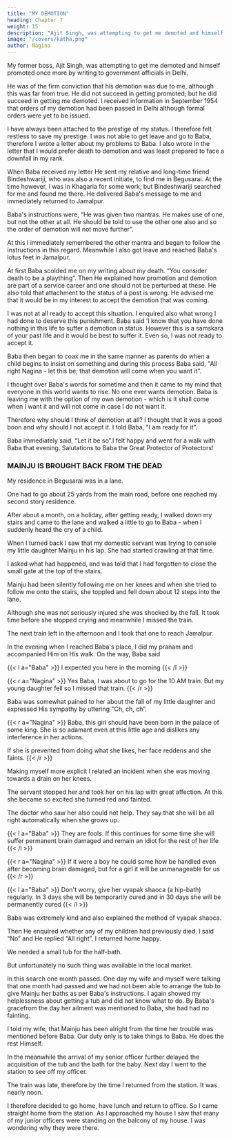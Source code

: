 ```yaml
---
title: "MY DEMOTION"
heading: Chapter 7
weight: 15
description: "Ajit Singh, was attempting to get me demoted and himself promoted"
image: "/covers/katha.png"
author: Nagina
---
```




My former boss, Ajit Singh, was attempting to get me demoted and himself promoted once more by writing to government officials in Delhi. 

He was of the firm conviction that his demotion was due to me, although this was far from true. He did not succeed in getting promoted; but he did succeed in getting me demoted. I received
information in September 1954 that orders of my demotion had been passed in Delhi
although formal orders were yet to be issued.

I have always been attached to the prestige of my status. I therefore felt restless to save my prestige. I was not able to get leave and go to Baba, therefore I wrote a letter about my problems to Baba. I also wrote in the letter that I would prefer
death to demotion and was least prepared to face a downfall in my rank.

When Baba received my letter He sent my relative and long-time friend Bindeshwariji, who was also a recent initiate, to find me in Begusarai. At the time however, I was in Khagaria for some work, but Bindeshwariji searched for me and
found me there. He delivered Baba's message to me and immediately returned to
Jamalpur.

Baba's instructions were, “He was given two mantras. He makes use of one, but not the other at all. He should be told to use the other one also and so the order of demotion will not move further”.

At this I immediately remembered the other mantra and began to follow the instructions in this regard. Meanwhile I also got leave and reached Baba's lotus feet in Jamalpur.

At first Baba scolded me on my writing about my death. “You consider death to
be a plaything”. Then He explained how promotion and demotion are part of a service
career and one should not be perturbed at these. He also told that attachment to the
status of a post is wrong. He advised me that it would be in my interest to accept the
demotion that was coming.

I was not at all ready to accept this situation. I enquired also what wrong I had
done to deserve this punishment. Baba said 'I know that you have done nothing in this
life to suffer a demotion in status. However this is a samskara of your past life and it
would be best to suffer it. Even so, I was not ready to accept it.

Baba then began to coax me in the same manner as parents do when a child
begins to insist on something and during this process Baba said, "All right Nagina - let
this be; that demotion will come when you want it".

I thought over Baba's words for sometime and then it came to my mind that
everyone in this world wants to rise. No one ever wants demotion. Baba is leaving me
with the option of my own demotion - which is it shall come when I want it and will not
come in case I do not want it. 

Therefore why should I think of demotion at all? I thought
that it was a good boon and why should I not accept it.
I told Baba, "I am ready for it".

Baba immediately said, “Let it be so”.I felt happy and went for a walk with Baba that evening.
Salutations to Baba the Great Protector of Protectors!


### MAINJU IS BROUGHT BACK FROM THE DEAD

My residence in Begusarai was in a lane.

One had to go about 25 yards from the main road, before one reached my second story residence.

After about a month, on a holiday, after getting ready, I walked down my stairs and came to the lane and walked a little to go to Baba - when I suddenly heard the cry of a child. 

When I turned back I saw that my domestic servant was trying to console my little daughter Mainju in his lap. She had started crawling at that time.

I asked what had happened, and was told that I had forgotten to close the small gate at the top of the stairs.

Mainju had been silently following me on her knees and when she tried to follow me onto the stairs, she toppled and fell down about 12 steps into the lane. 

Although she was not seriously injured she was shocked by the fall. It took time before she stopped crying and meanwhile I missed the train.

The next train left in the afternoon and I took that one to reach Jamalpur.

In the evening when I reached Baba's place, I did my pranam and accompanied Him on His walk. On  the way, Baba said

{{< l a="Baba" >}}
I expected you here in the morning
{{< /l >}}

{{< r a="Nagina" >}}
Yes Baba, I was about to go for the 10 AM train. But my young daughter fell so I missed that train. 
{{< /r >}}

Baba was somewhat pained to her about the fall of my little daughter and expressed His sympathy by uttering "Ch, ch, ch”.


{{< r a="Nagina" >}}
Baba, this girl should have been born in the palace of some king. She is so adamant even at this little age and dislikes any interference in her actions. 

If she is prevented from doing what she likes, her face reddens and she faints.
{{< /r >}}


Making myself more explicit I related an incident when she was moving towards a drain on her knees.

The servant stopped her and took her on his lap with great affection. At this she became so excited she turned red and fainted. 

The doctor who saw her also could not help. They say that she will be all right automatically when she grows up.


{{< l a="Baba" >}}
They are fools. If this continues for some time she will suffer permanent brain damaged and remain an idiot for the rest of her life
{{< /l >}}


{{< r a="Nagina" >}}
If it were a boy he could some how be handled even after becoming brain damaged, but for a girl it will be unmanageable for us
{{< /r >}}


{{< l a="Baba" >}}
Don't worry, give her vyapak shaoca (a hip-bath) regularly. In 3 days she will be temporarily cured and in 30 days she will be permanently cured
{{< /l >}}


Baba was extremely kind and also explained the method of vyapak shaoca.

Then He enquired whether any of my children had previously died. I said “No” and He replied “All right”. I returned home happy.

We needed a small tub for the half-bath.

 <!-- I was in search for one so that she could conveniently be bathed for thirty days,  -->

But unfortunately no such thing was available in the local market.

In this search one month passed. One day my wife and myself were talking that one month had passed and we had not been able to arrange the tub to give Mainju her baths as per Baba's instructions. I again showed my helplessness about getting a tub and did not know what to do. By Baba's gracefrom the day her ailment was mentioned to Baba, she had had no fainting. 

I told my wife, that Mainju has been alright from the time her trouble was mentioned before
Baba. Our duty only is to take things to Baba. He does the rest Himself.

In the meanwhile the arrival of my senior officer further delayed the acquisition of the tub and the bath for the baby. Next day I went to the station to see off my officer. 

The train was late, therefore by the time I returned from the station. It was nearly noon.

I therefore decided to go home, have lunch and return to office. So I came straight home from the station. As I approached my house I saw that many of my junior officers were standing on the balcony of my house. I was wondering why they were there. 

